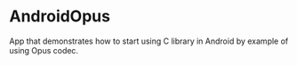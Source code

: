 # AndroidOpus
App that demonstrates how to start using C library in Android by example of using Opus codec. 

